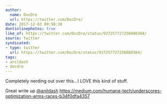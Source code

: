 ```yaml
---
author:
  name: DocDre
  url: https://twitter.com/DocDre/
date: 2017-12-03 09:50:30
dontinlinephotos: true
like_of: https://twitter.com/DocDre/status/937257727256080384/
source: twitter
syndicated:
- type: twitter
  url: https://twitter.com/DocDre/status/937257727256080384/
tags:
- anildash
- docdre
---
```


Completely nerding out over this...I LOVE this kind of stuff.  



Great write up [@anildash](https://twitter.com/anildash/)  https://medium.com/humane-tech/underscores-optimization-arms-races-b34f0dfa4357